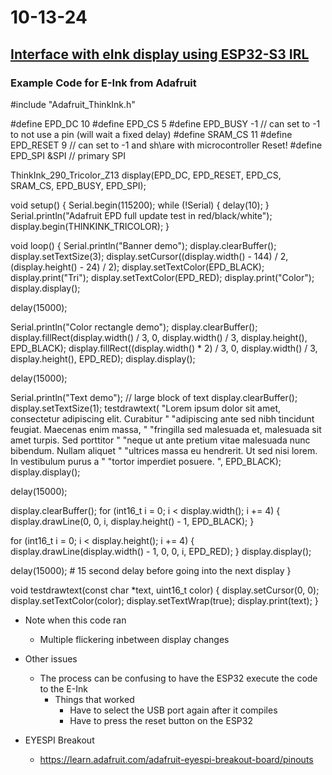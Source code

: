 # 10-13-24

## [Interface with eInk display using ESP32-S3 IRL](https://github.com/BTrujillo816/coffee-scale/issues/11)

### Example Code for E-Ink from Adafruit

#include "Adafruit_ThinkInk.h"

#define EPD_DC 10
#define EPD_CS 5
#define EPD_BUSY -1 // can set to -1 to not use a pin (will wait a fixed delay)
#define SRAM_CS 11
#define EPD_RESET 9  // can set to -1 and sh\are with microcontroller Reset!
#define EPD_SPI &SPI // primary SPI

ThinkInk_290_Tricolor_Z13 display(EPD_DC, EPD_RESET, EPD_CS, SRAM_CS, EPD_BUSY, EPD_SPI);

void setup() {
  Serial.begin(115200);
  while (!Serial) {
    delay(10);
  }
  Serial.println("Adafruit EPD full update test in red/black/white");
  display.begin(THINKINK_TRICOLOR);
}

void loop() {
  Serial.println("Banner demo");
  display.clearBuffer();
  display.setTextSize(3);
  display.setCursor((display.width() - 144) / 2, (display.height() - 24) / 2);
  display.setTextColor(EPD_BLACK);
  display.print("Tri");
  display.setTextColor(EPD_RED);
  display.print("Color");
  display.display();

  delay(15000);

  Serial.println("Color rectangle demo");
  display.clearBuffer();
  display.fillRect(display.width() / 3, 0, display.width() / 3,
                   display.height(), EPD_BLACK);
  display.fillRect((display.width() * 2) / 3, 0, display.width() / 3,
                   display.height(), EPD_RED);
  display.display();

  delay(15000);

  Serial.println("Text demo");
  // large block of text
  display.clearBuffer();
  display.setTextSize(1);
  testdrawtext(
      "Lorem ipsum dolor sit amet, consectetur adipiscing elit. Curabitur "
      "adipiscing ante sed nibh tincidunt feugiat. Maecenas enim massa, "
      "fringilla sed malesuada et, malesuada sit amet turpis. Sed porttitor "
      "neque ut ante pretium vitae malesuada nunc bibendum. Nullam aliquet "
      "ultrices massa eu hendrerit. Ut sed nisi lorem. In vestibulum purus a "
      "tortor imperdiet posuere. ",
      EPD_BLACK);
  display.display();

  delay(15000);

  display.clearBuffer();
  for (int16_t i = 0; i < display.width(); i += 4) {
    display.drawLine(0, 0, i, display.height() - 1, EPD_BLACK);
  }

  for (int16_t i = 0; i < display.height(); i += 4) {
    display.drawLine(display.width() - 1, 0, 0, i, EPD_RED);
  }
  display.display();

  delay(15000); # 15 second delay before going into the next display
}

void testdrawtext(const char *text, uint16_t color) {
  display.setCursor(0, 0);
  display.setTextColor(color);
  display.setTextWrap(true);
  display.print(text);
}

- Note when this code ran
    - Multiple flickering inbetween display changes

- Other issues
    - The process can be confusing to have the ESP32 execute the code to the E-Ink
        - Things that worked
            - Have to select the USB port again after it compiles
            - Have to press the reset button on the ESP32

- EYESPI Breakout
    - https://learn.adafruit.com/adafruit-eyespi-breakout-board/pinouts